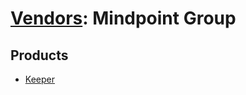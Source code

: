 # [Vendors](README.md): Mindpoint Group

## Products

- [Keeper](../products/3fac5918-eea5-4dc0-a5fe-6c94c1919482.md)
